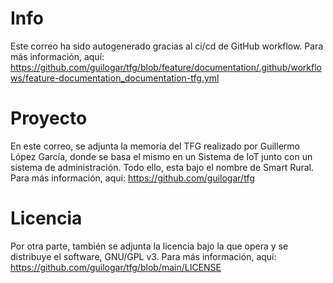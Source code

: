 # Info
Este correo ha sido autogenerado gracias al ci/cd de GitHub workflow. Para más información, aquí:
https://github.com/guilogar/tfg/blob/feature/documentation/.github/workflows/feature-documentation_documentation-tfg.yml

# Proyecto
En este correo, se adjunta la memoria del TFG realizado por
Guillermo López García, donde se basa el mismo en un Sistema
de IoT junto con un sistema de administración. Todo ello,
esta bajo el nombre de Smart Rural. Para más información, aquí:
https://github.com/guilogar/tfg

# Licencia
Por otra parte, también se adjunta la licencia bajo la que opera
y se distribuye el software, GNU/GPL v3. Para más información,
aquí: https://github.com/guilogar/tfg/blob/main/LICENSE
